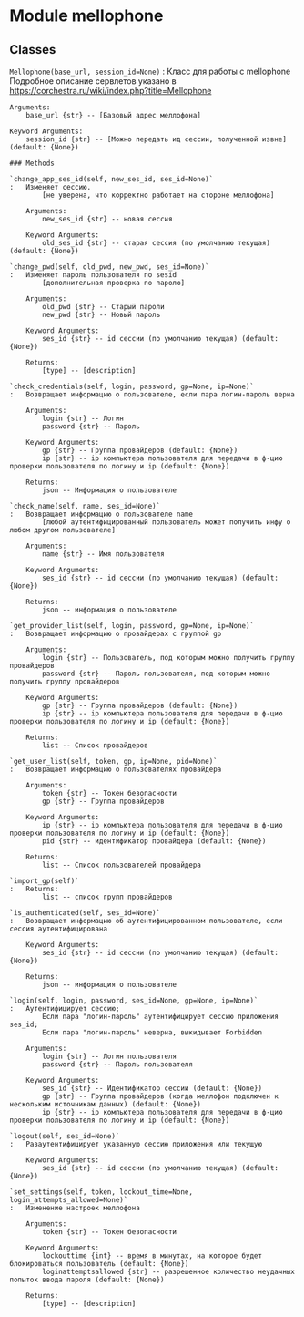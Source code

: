 Module mellophone
=================

Classes
-------

`Mellophone(base_url, session_id=None)`
:   Класс для работы с mellophone
    Подробное описание сервлетов указано в https://corchestra.ru/wiki/index.php?title=Mellophone

    Arguments:
        base_url {str} -- [Базовый адрес меллофона]

    Keyword Arguments:
        session_id {str} -- [Можно передать ид сессии, полученной извне] (default: {None})

    ### Methods

    `change_app_ses_id(self, new_ses_id, ses_id=None)`
    :   Изменяет сессию.
            [не уверена, что корректно работает на стороне меллофона]

        Arguments:
            new_ses_id {str} -- новая сессия

        Keyword Arguments:
            old_ses_id {str} -- старая сессия (по умолчанию текущая) (default: {None})

    `change_pwd(self, old_pwd, new_pwd, ses_id=None)`
    :   Изменяет пароль пользователя по sesid
            [дополнительная проверка по паролю]

        Arguments:
            old_pwd {str} -- Старый пароли
            new_pwd {str} -- Новый пароль

        Keyword Arguments:
            ses_id {str} -- id сессии (по умолчанию текущая) (default: {None})

        Returns:
            [type] -- [description]

    `check_credentials(self, login, password, gp=None, ip=None)`
    :   Возвращает информацию о пользователе, если пара логин-пароль верна

        Arguments:
            login {str} -- Логин
            password {str} -- Пароль

        Keyword Arguments:
            gp {str} -- Группа провайдеров (default: {None})
            ip {str} -- ip компьютера пользователя для передачи в ф-цию проверки пользователя по логину и ip (default: {None})

        Returns:
            json -- Информация о пользователе

    `check_name(self, name, ses_id=None)`
    :   Возвращает информацию о пользователе name
            [любой аутентифицированный пользователь может получить инфу о любом другом пользователе]

        Arguments:
            name {str} -- Имя пользователя

        Keyword Arguments:
            ses_id {str} -- id сессии (по умолчанию текущая) (default: {None})

        Returns:
            json -- информация о пользователе

    `get_provider_list(self, login, password, gp=None, ip=None)`
    :   Возвращает информацию о провайдерах с группой gp

        Arguments:
            login {str} -- Пользователь, под которым можно получить группу провайдеров
            password {str} -- Пароль пользователя, под которым можно получить группу провайдеров

        Keyword Arguments:
            gp {str} -- Группа провайдеров (default: {None})
            ip {str} -- ip компьютера пользователя для передачи в ф-цию проверки пользователя по логину и ip (default: {None})

        Returns:
            list -- Список провайдеров

    `get_user_list(self, token, gp, ip=None, pid=None)`
    :   Возвращает информацию о пользователях провайдера

        Arguments:
            token {str} -- Токен безопасности
            gp {str} -- Группа провайдеров

        Keyword Arguments:
            ip {str} -- ip компьютера пользователя для передачи в ф-цию проверки пользователя по логину и ip (default: {None})
            pid {str} -- идентификатор провайдера (default: {None})

        Returns:
            list -- Список пользователей провайдера

    `import_gp(self)`
    :   Returns:
            list -- список групп провайдеров

    `is_authenticated(self, ses_id=None)`
    :   Возвращает информацию об аутентифицированном пользователе, если сессия аутентифицирована

        Keyword Arguments:
            ses_id {str} -- id сессии (по умолчанию текущая) (default: {None})

        Returns:
            json -- информация о пользователе

    `login(self, login, password, ses_id=None, gp=None, ip=None)`
    :   Аутентифицирует сессию;
            Если пара "логин-пароль" аутентифицирует сессию приложения ses_id;
            Если пара "логин-пароль" неверна, выкидывает Forbidden

        Arguments:
            login {str} -- Логин пользователя
            password {str} -- Пароль пользователя

        Keyword Arguments:
            ses_id {str} -- Идентификатор сессии (default: {None})
            gp {str} -- Группа провайдеров (когда меллофон подключен к нескольким источникам данных) (default: {None})
            ip {str} -- ip компьютера пользователя для передачи в ф-цию проверки пользователя по логину и ip (default: {None})

    `logout(self, ses_id=None)`
    :   Разаутентифицирует указанную сессию приложения или текущую

        Keyword Arguments:
            ses_id {str} -- id сессии (по умолчанию текущая) (default: {None})

    `set_settings(self, token, lockout_time=None, login_attempts_allowed=None)`
    :   Изменение настроек меллофона

        Arguments:
            token {str} -- Токен безопасности

        Keyword Arguments:
            lockouttime {int} -- время в минутах, на которое будет блокироваться пользователь (default: {None})
            loginattemptsallowed {str} -- разрешенное количество неудачных попыток ввода пароля (default: {None})

        Returns:
            [type] -- [description]